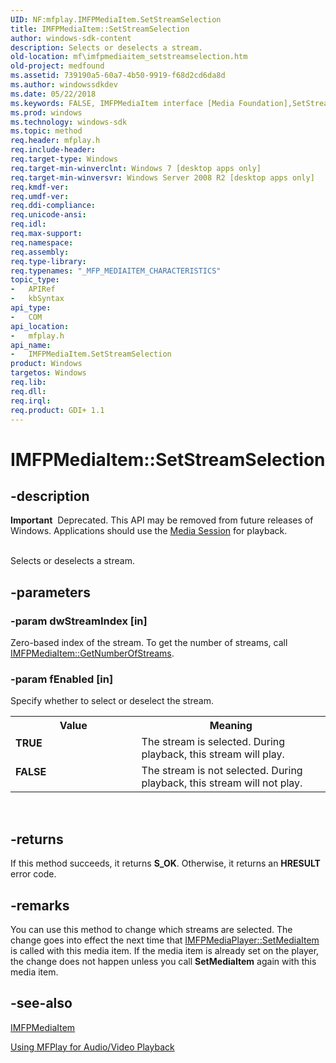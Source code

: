 ```yaml
---
UID: NF:mfplay.IMFPMediaItem.SetStreamSelection
title: IMFPMediaItem::SetStreamSelection
author: windows-sdk-content
description: Selects or deselects a stream.
old-location: mf\imfpmediaitem_setstreamselection.htm
old-project: medfound
ms.assetid: 739190a5-60a7-4b50-9919-f68d2cd6da8d
ms.author: windowssdkdev
ms.date: 05/22/2018
ms.keywords: FALSE, IMFPMediaItem interface [Media Foundation],SetStreamSelection method, IMFPMediaItem.SetStreamSelection, IMFPMediaItem::SetStreamSelection, SetStreamSelection, SetStreamSelection method [Media Foundation], SetStreamSelection method [Media Foundation],IMFPMediaItem interface, TRUE, mf.imfpmediaitem_setstreamselection, mfplay/IMFPMediaItem::SetStreamSelection
ms.prod: windows
ms.technology: windows-sdk
ms.topic: method
req.header: mfplay.h
req.include-header: 
req.target-type: Windows
req.target-min-winverclnt: Windows 7 [desktop apps only]
req.target-min-winversvr: Windows Server 2008 R2 [desktop apps only]
req.kmdf-ver: 
req.umdf-ver: 
req.ddi-compliance: 
req.unicode-ansi: 
req.idl: 
req.max-support: 
req.namespace: 
req.assembly: 
req.type-library: 
req.typenames: "_MFP_MEDIAITEM_CHARACTERISTICS"
topic_type:
-	APIRef
-	kbSyntax
api_type:
-	COM
api_location:
-	mfplay.h
api_name:
-	IMFPMediaItem.SetStreamSelection
product: Windows
targetos: Windows
req.lib: 
req.dll: 
req.irql: 
req.product: GDI+ 1.1
---
```


# IMFPMediaItem::SetStreamSelection


## -description



<div class="alert"><b>Important</b>  Deprecated. This API may be removed from future releases of Windows. Applications should use the <a href="https://msdn.microsoft.com/dac99908-be90-415d-8837-2f97d573feb5">Media Session</a> for playback.</div>
<div> </div>


Selects or deselects a stream.


## -parameters




### -param dwStreamIndex [in]

Zero-based index of the stream. To get the number of streams, call <a href="https://msdn.microsoft.com/65a3cfc8-9171-4206-b1b6-54bb0d3ecdd1">IMFPMediaItem::GetNumberOfStreams</a>.


### -param fEnabled [in]

Specify whether to select or deselect the stream.

<table>
<tr>
<th>Value</th>
<th>Meaning</th>
</tr>
<tr>
<td width="40%"><a id="TRUE"></a><a id="true"></a><dl>
<dt><b>TRUE</b></dt>
</dl>
</td>
<td width="60%">
The stream is selected. During playback, this stream will play.

</td>
</tr>
<tr>
<td width="40%"><a id="FALSE"></a><a id="false"></a><dl>
<dt><b>FALSE</b></dt>
</dl>
</td>
<td width="60%">
The stream is not selected. During playback, this stream will not play.

</td>
</tr>
</table>
 


## -returns



If this method succeeds, it returns <b xmlns:loc="http://microsoft.com/wdcml/l10n">S_OK</b>. Otherwise, it returns an <b xmlns:loc="http://microsoft.com/wdcml/l10n">HRESULT</b> error code.




## -remarks



You can use this method to change which streams are selected. The change goes into effect the next time that <a href="https://msdn.microsoft.com/c792a024-c4f8-4e0b-9720-259d1dc28ee8">IMFPMediaPlayer::SetMediaItem</a> is called with this media item. If the media item is already set on the player, the change does not happen unless you call <b>SetMediaItem</b> again with this media item.




## -see-also




<a href="https://msdn.microsoft.com/2839d256-bdaf-40cf-9f9d-46f9e2ce59e8">IMFPMediaItem</a>



<a href="https://msdn.microsoft.com/6f143c51-ec46-46d4-9a1e-b04fcc0d8bea">Using MFPlay for Audio/Video Playback</a>
 

 


